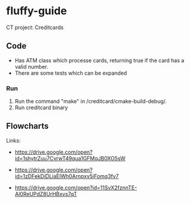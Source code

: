 # fluffy-guide
CT project: Creditcards

## Code
- Has ATM class which processe cards, returning true if the card has a valid number.
- There are some tests which can be expanded
### Run
1. Run the command "make" in /creditcard/cmake-build-debug/.
2. Run creditcard binary
## Flowcharts
Links:
- https://drive.google.com/open?id=1shytrZuu7CvrwT49qua1GFMqJB0XO5sW

- https://drive.google.com/open?id=1zDFekDiDLiaElWh0Arnpxv5jFomq3fv7

- https://drive.google.com/open?id=11SvX2fznnTE-Al0ReUPdZ8UrHBxvs7qT
